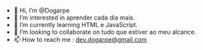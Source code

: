 - 👋 Hi, I’m @Dogarpe
- 👀 I’m interested in  aprender cada dia mais.
- 🌱 I’m currently learning  HTML e JavaScript.
- 💞️ I’m looking to collaborate on  tudo  que estiver ao meu alcance.
- 📫 How to reach me : dev.dogarpe@gmail.com

<!---
Dogarpe/Dogarpe is a ✨ special ✨ repository because its `README.md` (this file) appears on your GitHub profile.
You can click the Preview link to take a look at your changes.
--->
